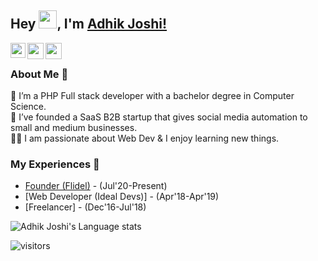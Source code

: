 ## Hey <img src="https://github.com/TheDudeThatCode/TheDudeThatCode/blob/master/Assets/Hi.gif" width="29px">, I'm [Adhik Joshi!](https://www.linkedin.com/in/adhikjoshi/) 


<a href="https://www.linkedin.com/in/adhikjoshi/">
  <img align="left" width="24px" src="https://cdn.jsdelivr.net/npm/simple-icons@v3/icons/linkedin.svg"  />
</a>
<a href="https://twitter.com/adhik_joshi">
  <img align="left" width="26px" src="https://cdn.jsdelivr.net/npm/simple-icons@v3/icons/twitter.svg" />
</a>
<a href="mailto:adhik3035@gmail.com">
  <img align="left" width="26px" src="https://cdn.jsdelivr.net/npm/simple-icons@v3/icons/gmail.svg" />
</a>

<br />

### About Me 🚀
🌱 I’m a PHP Full stack developer with a bachelor degree in Computer Science. </br>
🌱 I’ve founded a SaaS B2B startup that gives social media automation to small and medium businesses. </br>
👨‍💻  I am passionate about Web Dev & I enjoy learning new things. </br>

### My Experiences 🙌
- [Founder (Flidel)](https://www.flidel.com/) - (Jul'20-Present)
- [Web Developer (Ideal Devs)] - (Apr'18-Apr'19)
- [Freelancer] - (Dec'16-Jul'18)

![Adhik Joshi's Language stats](https://github-readme-stats-eight-theta.vercel.app/api/top-langs/?username=adhikjoshi&layout=compact&langs_count=8&hide_border=true)
<br />

![visitors](https://visitor-badge.laobi.icu/badge?page_id=adhikjoshi.adhikjoshi)
